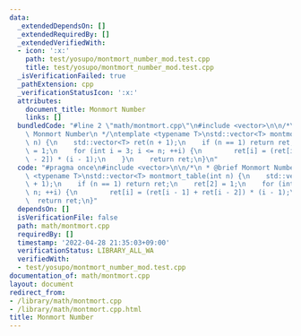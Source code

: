 ```yaml
---
data:
  _extendedDependsOn: []
  _extendedRequiredBy: []
  _extendedVerifiedWith:
  - icon: ':x:'
    path: test/yosupo/montmort_number_mod.test.cpp
    title: test/yosupo/montmort_number_mod.test.cpp
  _isVerificationFailed: true
  _pathExtension: cpp
  _verificationStatusIcon: ':x:'
  attributes:
    document_title: Monmort Number
    links: []
  bundledCode: "#line 2 \"math/montmort.cpp\"\n#include <vector>\n\n/*\n * @brief\
    \ Monmort Number\n */\ntemplate <typename T>\nstd::vector<T> montmort_table(int\
    \ n) {\n    std::vector<T> ret(n + 1);\n    if (n == 1) return ret;\n    ret[2]\
    \ = 1;\n    for (int i = 3; i <= n; ++i) {\n        ret[i] = (ret[i - 1] + ret[i\
    \ - 2]) * (i - 1);\n    }\n    return ret;\n}\n"
  code: "#pragma once\n#include <vector>\n\n/*\n * @brief Monmort Number\n */\ntemplate\
    \ <typename T>\nstd::vector<T> montmort_table(int n) {\n    std::vector<T> ret(n\
    \ + 1);\n    if (n == 1) return ret;\n    ret[2] = 1;\n    for (int i = 3; i <=\
    \ n; ++i) {\n        ret[i] = (ret[i - 1] + ret[i - 2]) * (i - 1);\n    }\n  \
    \  return ret;\n}"
  dependsOn: []
  isVerificationFile: false
  path: math/montmort.cpp
  requiredBy: []
  timestamp: '2022-04-28 21:35:03+09:00'
  verificationStatus: LIBRARY_ALL_WA
  verifiedWith:
  - test/yosupo/montmort_number_mod.test.cpp
documentation_of: math/montmort.cpp
layout: document
redirect_from:
- /library/math/montmort.cpp
- /library/math/montmort.cpp.html
title: Monmort Number
---
```


